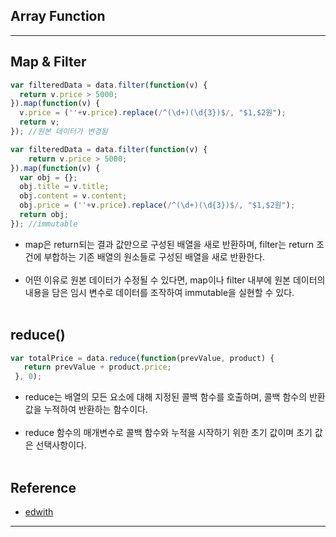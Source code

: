 Array Function
--------------

---

Map & Filter
------------

```javascript
var filteredData = data.filter(function(v) {
  return v.price > 5000;
}).map(function(v) {
  v.price = (''+v.price).replace(/^(\d+)(\d{3})$/, "$1,$2원");
  return v;
}); //원본 데이터가 변경됨

var filteredData = data.filter(function(v) {
    return v.price > 5000;
}).map(function(v) {
  var obj = {};
  obj.title = v.title;
  obj.content = v.content;
  obj.price = (''+v.price).replace(/^(\d+)(\d{3})$/, "$1,$2원");
  return obj;
}); //immutable
```

-	map은 return되는 결과 값만으로 구성된 배열을 새로 반환하며, filter는 return 조건에 부합하는 기존 배열의 원소들로 구성된 배열을 새로 반환한다.<br><br>
-	어떤 이유로 원본 데이터가 수정될 수 있다면, map이나 filter 내부에 원본 데이터의 내용을 담은 임시 변수로 데이터를 조작하여 immutable을 실현할 수 있다.<br><br>

reduce()
--------

```javascript
var totalPrice = data.reduce(function(prevValue, product) {
   return prevValue + product.price;
 }, 0);
```

-	reduce는 배열의 모든 요소에 대해 지정된 콜백 함수를 호출하며, 콜백 함수의 반환 값을 누적하여 반환하는 함수이다.<br><br>
-	reduce 함수의 매개변수로 콜백 함수와 누적을 시작하기 위한 초기 값이며 초기 값은 선택사항이다.<br><br>

Reference
---------

-	[edwith](https://www.edwith.org/boostcourse-web/lecture/16778/)

---
